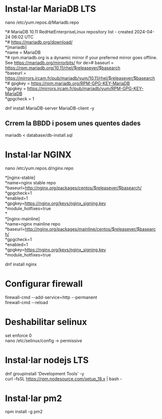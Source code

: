 # Instal·lar MariaDB LTS
nano /etc/yum.repos.d/Mariadb.repo  
  
*\# MariaDB 10.11 RedHatEnterpriseLinux repository list - created 2024-04-24 06:02 UTC  
*\# https://mariadb.org/download/  
*[mariadb]  
*name = MariaDB  
*\# rpm.mariadb.org is a dynamic mirror if your preferred mirror goes offline. See https://mariadb.org/mirrorbits/ for de># baseurl = https://rpm.mariadb.org/10.11/rhel/$releasever/$basearch  
*baseurl = https://mirrors.ircam.fr/pub/mariadb/yum/10.11/rhel/$releasever/$basearch  
*\# gpgkey = https://rpm.mariadb.org/RPM-GPG-KEY-MariaDB  
*gpgkey = https://mirrors.ircam.fr/pub/mariadb/yum/RPM-GPG-KEY-MariaDB  
*gpgcheck = 1  
  
dnf install MariaDB-server MariaDB-client -y  


## Crrem la BBDD i posem unes quentes dades
mariadb < database/db-install.sql  
  
# Instal·lar NGINX
  
nano /etc/yum.repos.d/nginx.repo  
  
*[nginx-stable]  
*name=nginx stable repo  
*baseurl=http://nginx.org/packages/centos/$releasever/$basearch/  
*gpgcheck=1  
*enabled=1  
*gpgkey=https://nginx.org/keys/nginx_signing.key  
*module_hotfixes=true  
*  
*[nginx-mainline]  
*name=nginx mainline repo  
*baseurl=http://nginx.org/packages/mainline/centos/$releasever/$basearch/  
*gpgcheck=1  
*enabled=1  
*gpgkey=https://nginx.org/keys/nginx_signing.key  
*module_hotfixes=true  
  
dnf install nginx  
  
# Configurar firewall
  
firewall-cmd --add-service=http --permanent  
firewall-cmd --reload  
  
# Deshabilitar selinux
  
set enforce 0  
nano /etc/selinux/config -> permissive  
 
# Instal·lar nodejs LTS
  
dnf groupinstall 'Development Tools' -y  
curl -fsSL https://rpm.nodesource.com/setup_18.x | bash -  
  
# Instal·lar pm2
  
npm install -g pm2  

